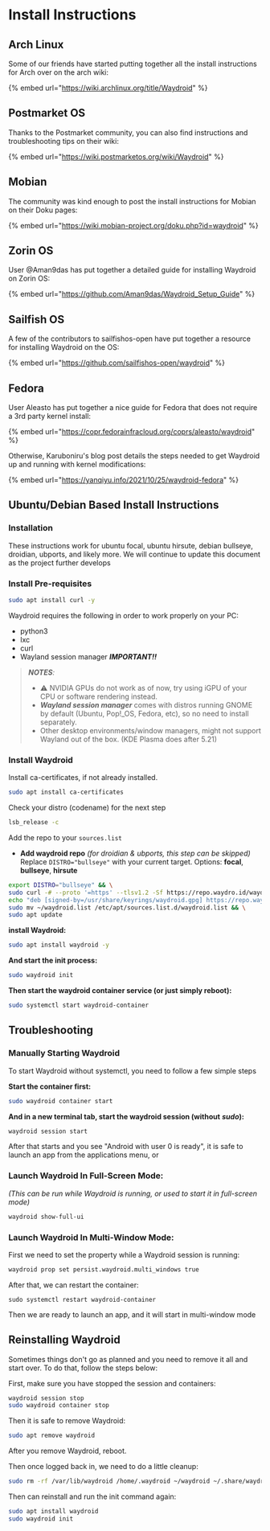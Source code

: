 # Install Instructions

## Arch Linux&#x20;

Some of our friends have started putting together all the install instructions for Arch over on the arch wiki:

{% embed url="https://wiki.archlinux.org/title/Waydroid" %}

## Postmarket OS

Thanks to the Postmarket community, you can also find instructions and troubleshooting tips on their wiki:

{% embed url="https://wiki.postmarketos.org/wiki/Waydroid" %}

## Mobian

The community was kind enough to post the install instructions for Mobian on their Doku pages:

{% embed url="https://wiki.mobian-project.org/doku.php?id=waydroid" %}

## Zorin OS

User @Aman9das has put together a detailed guide for installing Waydroid on Zorin OS:

{% embed url="https://github.com/Aman9das/Waydroid_Setup_Guide" %}

## Sailfish OS

A few of the contributors to sailfishos-open have put together a resource for installing Waydroid on the OS:

{% embed url="https://github.com/sailfishos-open/waydroid" %}

## Fedora

User Aleasto has put together a nice guide for Fedora that does not require a 3rd party kernel install:

{% embed url="https://copr.fedorainfracloud.org/coprs/aleasto/waydroid" %}

Otherwise, Karuboniru's blog post details the steps needed to get Waydroid up and running with kernel modifications:

{% embed url="https://yanqiyu.info/2021/10/25/waydroid-fedora" %}

## Ubuntu/Debian Based Install Instructions

### Installation

These instructions work for ubuntu focal, ubuntu hirsute, debian bullseye, droidian, ubports, and likely more. We will continue to update this document as the project further develops

### Install Pre-requisites

```bash
sudo apt install curl -y
```

Waydroid requires the following in order to work properly on your PC:

* python3
* lxc
* curl
* Wayland session manager _**IMPORTANT!!**_

> _**NOTES**:_
>
> * ⚠️ NVIDIA GPUs do not work as of now, try using iGPU of your CPU or software rendering instead.
> * _**Wayland session manager**_ comes with distros running GNOME by default (Ubuntu, Pop!\_OS, Fedora, etc), so no need to install separately.
> * Other desktop environments/window managers, might not support Wayland out of the box. (KDE Plasma does after 5.21)

### Install Waydroid

Install ca-certificates, if not already installed.

```bash
sudo apt install ca-certificates
```

Check your distro (codename) for the next step

```bash
lsb_release -c
```

Add the repo to your `sources.list`

* **Add waydroid repo** _(for droidian & ubports, this step can be skipped)_ Replace `DISTRO="bullseye"` with your current target. Options: **focal**, **bullseye**, **hirsute**

```bash
export DISTRO="bullseye" && \
sudo curl -# --proto '=https' --tlsv1.2 -Sf https://repo.waydro.id/waydroid.gpg --output /usr/share/keyrings/waydroid.gpg && \
echo "deb [signed-by=/usr/share/keyrings/waydroid.gpg] https://repo.waydro.id/ $DISTRO main" > ~/waydroid.list && \
sudo mv ~/waydroid.list /etc/apt/sources.list.d/waydroid.list && \
sudo apt update
```

**install Waydroid:**

```bash
sudo apt install waydroid -y
```

**And start the init process:**

```bash
sudo waydroid init
```

**Then start the waydroid container service (or just simply reboot):**

```bash
sudo systemctl start waydroid-container
```

## Troubleshooting

### Manually Starting Waydroid

To start Waydroid without systemctl, you need to follow a few simple steps

**Start the container first:**

```bash
sudo waydroid container start
```

**And in a new terminal tab, start the waydroid session (without** _**sudo**_**):**

```bash
waydroid session start
```

After that starts and you see "Android with user 0 is ready", it is safe to launch an app from the applications menu, or

### Launch Waydroid In Full-Screen Mode:

_(This can be run while Waydroid is running, or used to start it in full-screen mode)_

```bash
waydroid show-full-ui
```

### Launch Waydroid In Multi-Window Mode:

First we need to set the property while a Waydroid session is running:

```bash
waydroid prop set persist.waydroid.multi_windows true
```

After that, we can restart the container:

```
sudo systemctl restart waydroid-container
```

Then we are ready to launch an app, and it will start in multi-window mode

## Reinstalling Waydroid

Sometimes things don't go as planned and you need to remove it all and start over. To do that, follow the steps below:

First, make sure you have stopped the session and containers:

```bash
waydroid session stop
sudo waydroid container stop
```

Then it is safe to remove Waydroid:

```bash
sudo apt remove waydroid
```

After you remove Waydroid, reboot.

Then once logged back in, we need to do a little cleanup:

```bash
sudo rm -rf /var/lib/waydroid /home/.waydroid ~/waydroid ~/.share/waydroid ~/.local/share/applications/*aydroid* ~/.local/share/waydroid
```

Then can reinstall and run the init command again:

```bash
sudo apt install waydroid
sudo waydroid init
```

